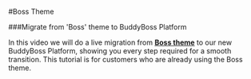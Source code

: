 #Boss Theme

###Migrate from 'Boss' theme to BuddyBoss Platform

In this video we will do a live migration from [**Boss theme**](____) to our new BuddyBoss Platform, showing you every step required for a smooth transition. This tutorial is for customers who are already using the Boss theme.